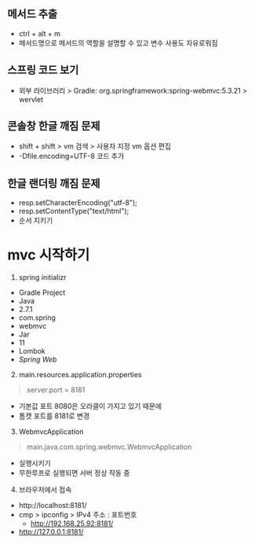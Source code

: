 ## 메서드 추출
- ctrl + alt + m
- 메서드명으로 메서드의 역할을 설명할 수 있고 변수 사용도 자유로워짐

## 스프링 코드 보기
- 외부 라이브러리 > Gradle: org.springframework:spring-webmvc:5.3.21 > wervlet

## 콘솔창 한글 깨짐 문제
- shift + shift > vm 검색 > 사용자 지정 vm 옵션 편집
- -Dfile.encoding=UTF-8 코드 추가

## 한글 랜더링 깨짐 문제
- resp.setCharacterEncoding("utf-8");
- resp.setContentType("text/html");
- 순서 지키기

# mvc 시작하기
1. spring initializr
- Gradle Project
- Java
- 2.7.1
- com.spring
- webmvc
- Jar
- 11
- Lombok
- *Spring Web*

2. main.resources.application.properties
> server.port = 8181
- 기본값 포트 8080은 오라클이 가지고 있기 때문에
- 톰캣 포트를 8181로 변경

3. WebmvcApplication
> main.java.com.spring.webmvc.WebmvcApplication
- 실행시키기
- 무한루프로 실행되면 서버 정상 작동 중

4. 브라우저에서 접속
- http://localhost:8181/
- cmp  > ipconfig > IPv4 주소 : 포트번호
  + http://192.168.25.92:8181/
- http://127.0.0.1:8181/